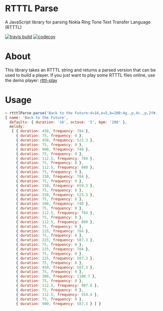 # RTTTL Parse
A JavaScript library for parsing Nokia Ring Tone Text Transfer Language (RTTTL)

[![travis build](https://travis-ci.org/adamonsoon/rtttl-parse.svg?branch=master)](https://travis-ci.org/adamonsoon/rtttl-parse)
[![codecov](https://img.shields.io/codecov/c/github/adamonsoon/rtttl-parse.svg)](https://codecov.io/gh/adamonsoon/rtttl-parse)

# About
This library takes an RTTTL string and returns a parsed version that can be used to build a player.
If you just want to play some RTTTL files online, use the demo player: [rtttl-play](https://adamonsoon.github.io/rtttl-play/)

# Usage
```javascript
> rtttlParse.parse('Back to the Future:d=16,o=5,b=200:4g.,p,4c.,p,2f#.,p,g.,p,a.,p,8g,p,8e,p,8c,p,4f#,p,g.,p,a.,p,8g.,p,8d.,p,8g.,p,8d.6,p,4d.6,p,4c#6,p,b.,p,c#.6,p,2d.6');
{ name: 'Back to the Future',
  defaults: { duration: '16', octave: '5', bpm: '200' },
  melody: 
   [ { duration: 450, frequency: 784 },
     { duration: 75, frequency: 0 },
     { duration: 450, frequency: 523.3 },
     { duration: 75, frequency: 0 },
     { duration: 900, frequency: 740 },
     { duration: 75, frequency: 0 },
     { duration: 112.5, frequency: 784 },
     { duration: 75, frequency: 0 },
     { duration: 112.5, frequency: 880 },
     { duration: 75, frequency: 0 },
     { duration: 150, frequency: 784 },
     { duration: 75, frequency: 0 },
     { duration: 150, frequency: 659.3 },
     { duration: 75, frequency: 0 },
     { duration: 150, frequency: 523.3 },
     { duration: 75, frequency: 0 },
     { duration: 300, frequency: 740 },
     { duration: 75, frequency: 0 },
     { duration: 112.5, frequency: 784 },
     { duration: 75, frequency: 0 },
     { duration: 112.5, frequency: 880 },
     { duration: 75, frequency: 0 },
     { duration: 225, frequency: 784 },
     { duration: 75, frequency: 0 },
     { duration: 225, frequency: 587.3 },
     { duration: 75, frequency: 0 },
     { duration: 225, frequency: 784 },
     { duration: 75, frequency: 0 },
     { duration: 225, frequency: 587.3 },
     { duration: 75, frequency: 0 },
     { duration: 450, frequency: 587.3 },
     { duration: 75, frequency: 0 },
     { duration: 300, frequency: 1108.7 },
     { duration: 75, frequency: 0 },
     { duration: 112.5, frequency: 987.8 },
     { duration: 75, frequency: 0 },
     { duration: 112.5, frequency: 554.4 },
     { duration: 75, frequency: 0 },
     { duration: 900, frequency: 587.3 } ] }
```
